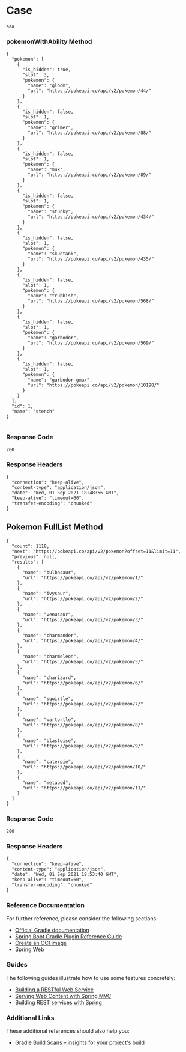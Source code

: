 # Case
<pre><code>aaa
</code></pre>
### pokemonWithAbility Method
<pre><code>{
  "pokemon": [
    {
      "is_hidden": true,
      "slot": 3,
      "pokemon": {
        "name": "gloom",
        "url": "https://pokeapi.co/api/v2/pokemon/44/"
      }
    },
    {
      "is_hidden": false,
      "slot": 1,
      "pokemon": {
        "name": "grimer",
        "url": "https://pokeapi.co/api/v2/pokemon/88/"
      }
    },
    {
      "is_hidden": false,
      "slot": 1,
      "pokemon": {
        "name": "muk",
        "url": "https://pokeapi.co/api/v2/pokemon/89/"
      }
    },
    {
      "is_hidden": false,
      "slot": 1,
      "pokemon": {
        "name": "stunky",
        "url": "https://pokeapi.co/api/v2/pokemon/434/"
      }
    },
    {
      "is_hidden": false,
      "slot": 1,
      "pokemon": {
        "name": "skuntank",
        "url": "https://pokeapi.co/api/v2/pokemon/435/"
      }
    },
    {
      "is_hidden": false,
      "slot": 1,
      "pokemon": {
        "name": "trubbish",
        "url": "https://pokeapi.co/api/v2/pokemon/568/"
      }
    },
    {
      "is_hidden": false,
      "slot": 1,
      "pokemon": {
        "name": "garbodor",
        "url": "https://pokeapi.co/api/v2/pokemon/569/"
      }
    },
    {
      "is_hidden": false,
      "slot": 1,
      "pokemon": {
        "name": "garbodor-gmax",
        "url": "https://pokeapi.co/api/v2/pokemon/10198/"
      }
    }
  ],
  "id": 1,
  "name": "stench"
}

</code></pre>

### Response Code
<pre><code>200
</code></pre>



### Response Headers
<pre><code>{
  "connection": "keep-alive",
  "content-type": "application/json",
  "date": "Wed, 01 Sep 2021 18:48:56 GMT",
  "keep-alive": "timeout=60",
  "transfer-encoding": "chunked"
}
</code></pre>

## Pokemon FullList Method
<pre><code>{
  "count": 1118,
  "next": "https://pokeapi.co/api/v2/pokemon?offset=11&limit=11",
  "previous": null,
  "results": [
    {
      "name": "bulbasaur",
      "url": "https://pokeapi.co/api/v2/pokemon/1/"
    },
    {
      "name": "ivysaur",
      "url": "https://pokeapi.co/api/v2/pokemon/2/"
    },
    {
      "name": "venusaur",
      "url": "https://pokeapi.co/api/v2/pokemon/3/"
    },
    {
      "name": "charmander",
      "url": "https://pokeapi.co/api/v2/pokemon/4/"
    },
    {
      "name": "charmeleon",
      "url": "https://pokeapi.co/api/v2/pokemon/5/"
    },
    {
      "name": "charizard",
      "url": "https://pokeapi.co/api/v2/pokemon/6/"
    },
    {
      "name": "squirtle",
      "url": "https://pokeapi.co/api/v2/pokemon/7/"
    },
    {
      "name": "wartortle",
      "url": "https://pokeapi.co/api/v2/pokemon/8/"
    },
    {
      "name": "blastoise",
      "url": "https://pokeapi.co/api/v2/pokemon/9/"
    },
    {
      "name": "caterpie",
      "url": "https://pokeapi.co/api/v2/pokemon/10/"
    },
    {
      "name": "metapod",
      "url": "https://pokeapi.co/api/v2/pokemon/11/"
    }
  ]
}
</code></pre>


### Response Code
<pre><code>200
</code></pre>



### Response Headers
<pre><code>{
  "connection": "keep-alive",
  "content-type": "application/json",
  "date": "Wed, 01 Sep 2021 18:53:40 GMT",
  "keep-alive": "timeout=60",
  "transfer-encoding": "chunked"
}
</code></pre>
### Reference Documentation

For further reference, please consider the following sections:

* [Official Gradle documentation](https://docs.gradle.org)
* [Spring Boot Gradle Plugin Reference Guide](https://docs.spring.io/spring-boot/docs/2.5.4/gradle-plugin/reference/html/)
* [Create an OCI image](https://docs.spring.io/spring-boot/docs/2.5.4/gradle-plugin/reference/html/#build-image)
* [Spring Web](https://docs.spring.io/spring-boot/docs/2.5.4/reference/htmlsingle/#boot-features-developing-web-applications)

### Guides

The following guides illustrate how to use some features concretely:

* [Building a RESTful Web Service](https://spring.io/guides/gs/rest-service/)
* [Serving Web Content with Spring MVC](https://spring.io/guides/gs/serving-web-content/)
* [Building REST services with Spring](https://spring.io/guides/tutorials/bookmarks/)

### Additional Links

These additional references should also help you:

* [Gradle Build Scans – insights for your project's build](https://scans.gradle.com#gradle)

